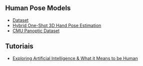 ## Human Pose Models

* [Dataset](http://pose.mpi-inf.mpg.de/#related)
* [Hybrid One-Shot 3D Hand Pose Estimation](https://www.tugraz.at/institute/icg/research/team-bischof/lrs/downloads/hybridhpe/)
* [CMU Panoptic Dataset](http://domedb.perception.cs.cmu.edu/index.html)
## Tutoriais
* [Exploring Artificial Intelligence & What it Means to be Human](https://becominghuman.ai/)
